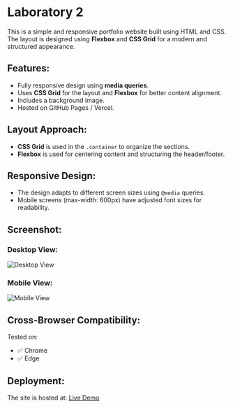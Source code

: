 # Laboratory 2

This is a simple and responsive portfolio website built using HTML and CSS. The layout is designed using **Flexbox** and **CSS Grid** for a modern and structured appearance.

## Features:
- Fully responsive design using **media queries**.
- Uses **CSS Grid** for the layout and **Flexbox** for better content alignment.
- Includes a background image.
- Hosted on GitHub Pages / Vercel.

## Layout Approach:
- **CSS Grid** is used in the `.container` to organize the sections.
- **Flexbox** is used for centering content and structuring the header/footer.

## Responsive Design:
- The design adapts to different screen sizes using `@media` queries.
- Mobile screens (max-width: 600px) have adjusted font sizes for readability.

## Screenshot:
### Desktop View:
![Desktop View](images/lab2_chrome.png)

### Mobile View:
![Mobile View](images/mobile_view.jpg)

## Cross-Browser Compatibility:
Tested on:
- ✅ Chrome
- ✅ Edge

## Deployment:
The site is hosted at: [Live Demo](https://cyrylretuta.github.io/laboratory-2/)
